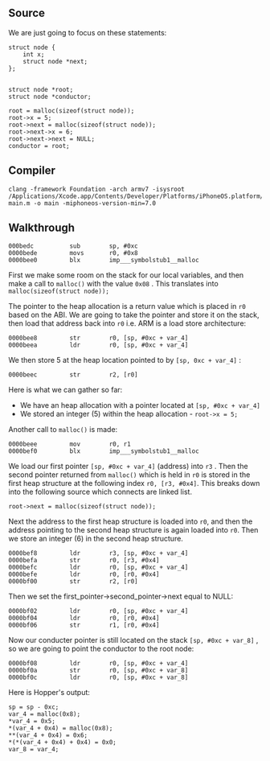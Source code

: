 ## Source
We are just going to focus on these statements: 

```
struct node {
    int x;
    struct node *next;
};


struct node *root; 
struct node *conductor;

root = malloc(sizeof(struct node));
root->x = 5;
root->next = malloc(sizeof(struct node));
root->next->x = 6;
root->next->next = NULL;
conductor = root;
```
## Compiler
```
clang -framework Foundation -arch armv7 -isysroot /Applications/Xcode.app/Contents/Developer/Platforms/iPhoneOS.platform/Developer/SDKs/iPhoneOS.sdk/ main.m -o main -miphoneos-version-min=7.0
```
## Walkthrough

```
000bedc          sub        sp, #0xc
0000bede         movs       r0, #0x8
0000bee0         blx        imp___symbolstub1__malloc
```
First we make some room on the stack for our local variables, and then make a call to ```malloc()``` with the value ```0x08``` .  This translates into ```malloc(sizeof(struct node));```

The pointer to the heap allocation is a return value which is placed in ```r0``` based on the ABI.  We are going to take the pointer and store it on the stack, then load that address back into ```r0``` i.e. ARM is a load store architecture:

```
0000bee8         str        r0, [sp, #0xc + var_4]
0000beea         ldr        r0, [sp, #0xc + var_4]
```

We then store 5 at the heap location pointed to by ```[sp, 0xc + var_4]``` : 

```
0000beec         str        r2, [r0]
```

Here is what we can gather so far: 

- We have an heap allocation with a pointer located at ```[sp, #0xc + var_4]```
- We stored an integer (5) within the heap allocation - ```root->x = 5;```


Another call to ```malloc()``` is made: 

```
0000beee         mov        r0, r1
0000bef0         blx        imp___symbolstub1__malloc
```

We load our first pointer ```[sp, #0xc + var_4]``` (address) into ```r3``` . Then the second pointer returned from ```malloc()``` which is held in ```r0``` is stored in the first heap structure at the following index ```r0, [r3, #0x4]```. This breaks down into the following source which connects are linked list.

```
root->next = malloc(sizeof(struct node));
```
Next the address to the first heap structure is loaded into ```r0```, and then the address pointing to the second heap structure is again loaded into ```r0```.  Then we store an integer (6) in the second heap structure. 

```
0000bef8         ldr        r3, [sp, #0xc + var_4]
0000befa         str        r0, [r3, #0x4]
0000befc         ldr        r0, [sp, #0xc + var_4]
0000befe         ldr        r0, [r0, #0x4]
0000bf00         str        r2, [r0]
```
Then we set the first_pointer->second_pointer->next equal to NULL:

```
0000bf02         ldr        r0, [sp, #0xc + var_4]
0000bf04         ldr        r0, [r0, #0x4]
0000bf06         str        r1, [r0, #0x4]
```
Now our conducter pointer is still located on the stack ```[sp, #0xc + var_8]``` , so we are going to point the conductor to the root node:

```
0000bf08         ldr        r0, [sp, #0xc + var_4]
0000bf0a         str        r0, [sp, #0xc + var_8]
0000bf0c         ldr        r0, [sp, #0xc + var_8]
```

Here is Hopper's output: 

```
sp = sp - 0xc;
var_4 = malloc(0x8);
*var_4 = 0x5;
*(var_4 + 0x4) = malloc(0x8);
**(var_4 + 0x4) = 0x6;
*(*(var_4 + 0x4) + 0x4) = 0x0;
var_8 = var_4;
```
